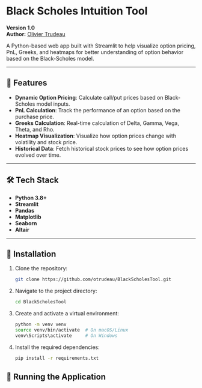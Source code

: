 # Black Scholes Intuition Tool

**Version 1.0**  
**Author:** [Olivier Trudeau](https://github.com/otrudeau)

A Python-based web app built with Streamlit to help visualize option pricing, PnL, Greeks, and heatmaps for better understanding of option behavior based on the Black-Scholes model.

---

## 🚀 **Features**
- **Dynamic Option Pricing**: Calculate call/put prices based on Black-Scholes model inputs.
- **PnL Calculation**: Track the performance of an option based on the purchase price.
- **Greeks Calculation**: Real-time calculation of Delta, Gamma, Vega, Theta, and Rho.
- **Heatmap Visualization**: Visualize how option prices change with volatility and stock price.
- **Historical Data**: Fetch historical stock prices to see how option prices evolved over time.

---

## 🛠 **Tech Stack**

- **Python 3.8+**
- **Streamlit**
- **Pandas**
- **Matplotlib**
- **Seaborn**
- **Altair**

---

## 🧰 **Installation**

1. Clone the repository:
   ```bash
   git clone https://github.com/otrudeau/BlackScholesTool.git

2. Navigate to the project directory:
   ```bash
   cd BlackScholesTool
   
3. Create and activate a virtual environment:
   ```bash
   python -m venv venv
   source venv/bin/activate  # On macOS/Linux
   venv\Scripts\activate     # On Windows

4. Install the required dependencies:
   ```bash
   pip install -r requirements.txt


## 🚀 Running the Application


